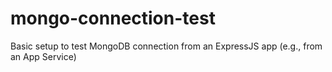 # mongo-connection-test
Basic setup to test MongoDB connection from an ExpressJS app (e.g., from an App Service)
